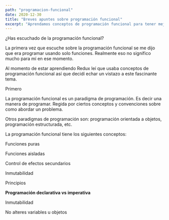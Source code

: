 ```yaml
---
path: "programacion-funcional"
date: 2020-12-30
title: "Breves apuntes sobre programación funcional"
excerpt: "Aprendamos conceptos de programación funcional para tener mejores prácticas"
---
```


¿Has escuchado de la programación funcional?

La primera vez que escuche sobre la programación funcional se me dijo que era programar usando solo funciones. Realmente eso no significo mucho para mí en ese momento. 

Al momento de estar aprendiendo Redux leí que usaba conceptos de programación funcional así que decidí echar un vistazo a este fascinante tema. 

Primero

La programación funcional es un paradigma de programación. Es decir una manera de programar. Regida por ciertos conceptos y convenciones sobre como abordar un problema. 

Otros paradigmas de programación son: programación orientada a objetos, programación estructurada, etc. 

La programación funcional tiene los siguientes conceptos:

Funciones puras

Funciones aisladas

Control de efectos secundarios

Inmutabilidad 

Principios

**Programación declarativa vs imperativa**

Inmutabilidad 

No alteres variables u objetos
